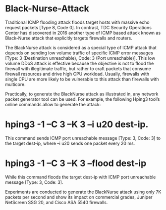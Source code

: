 # Black-Nurse-Attack
Traditional ICMP flooding attack floods target hosts with massive echo request packets [Type 8, Code 0]. In contrast, TDC Security Operations Center has discovered in 2016 another type of ICMP based attack known as Black-Nurse attack that explicitly targets firewalls and routers.

The BlackNurse attack is considered as a special type of ICMP attack that depends on sending low volume traffic of specific ICMP error messages [Type: 3 (Destination unreachable), Code: 3 (Port unreachable)]. This low volume DDoS attack is effective because the objective is not to flood the firewall with illegitimate traffic, but rather to craft packets that consume firewall resources and drive high CPU workload. Usually, firewalls with single CPU are more likely to be vulnerable to this attack than firewalls with multicore.

Practically, to generate the BlackNurse attack as illustrated in, any network packet generator tool can be used. For example, the following Hping3 tool’s online commands allow to generate the attack:
# hping3 -1 –C 3 –K 3 –i u20 dest-ip.
This command sends ICMP port unreachable message [Type: 3, Code: 3] to the target dest-ip, where –i u20 sends one packet every 20 ms.
# hping3 -1 –C 3 –K 3 –flood dest-ip
While this command floods the target dest-ip with ICMP port unreachable message [Type: 3, Code: 3].

Experiments are conducted to generate the BlackNurse attack using only 7K packets per second and show its impact on commercial grades, Juniper NetScreen SSG 20, and Cisco ASA 5540 firewalls.
